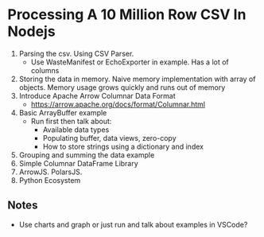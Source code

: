 # Processing A 10 Million Row CSV In Nodejs

1. Parsing the csv. Using CSV Parser.
    - Use WasteManifest or EchoExporter in example. Has a lot of columns
2. Storing the data in memory. Naive memory implementation with array of objects. Memory usage grows quickly and runs out of memory
3. Introduce Apache Arrow Columnar Data Format
    - https://arrow.apache.org/docs/format/Columnar.html
4. Basic ArrayBuffer example
    - Run first then talk about:
        - Available data types
        - Populating buffer, data views, zero-copy
        - How to store strings using a dictionary and index
5. Grouping and summing the data example
6. Simple Columnar DataFrame Library
7. ArrowJS. PolarsJS.
8. Python Ecosystem

## Notes
- Use charts and graph or just run and talk about examples in VSCode?
